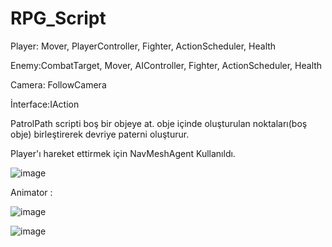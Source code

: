 # RPG_Script
Player: Mover, PlayerController, Fighter,  ActionScheduler, Health

Enemy:CombatTarget, Mover, AIController, Fighter,  ActionScheduler, Health

Camera: FollowCamera

İnterface:IAction

PatrolPath scripti boş bir objeye at. obje içinde oluşturulan noktaları(boş obje) birleştirerek devriye paterni oluşturur.

  Player'ı hareket ettirmek için NavMeshAgent Kullanıldı. 
  
  
  ![image](https://user-images.githubusercontent.com/101519473/220720185-3d3a161a-36c3-4fb0-9ace-f2acbc687648.png)


Animator :


![image](https://user-images.githubusercontent.com/101519473/220720846-d68da322-5593-4ca6-b46f-74efe571b40d.png)


![image](https://user-images.githubusercontent.com/101519473/222151882-e63e7c3b-751c-4e02-aee0-2ec03608dde2.png)
